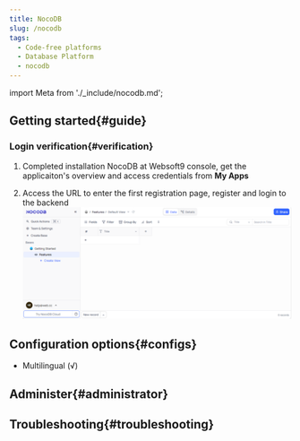 ```yaml
---
title: NocoDB
slug: /nocodb
tags:
  - Code-free platforms
  - Database Platform
  - nocodb
---
```


import Meta from './_include/nocodb.md';

<Meta name="meta" />

## Getting started{#guide}

### Login verification{#verification}

1. Completed installation NocoDB at Websoft9 console, get the applicaiton's overview and access credentials from **My Apps**  

2. Access the URL to enter the first registration page, register and login to the backend
   ![](./assets/nocodb-backend-websoft9.png)
## Configuration options{#configs}

- Multilingual (√)

## Administer{#administrator}

## Troubleshooting{#troubleshooting}


